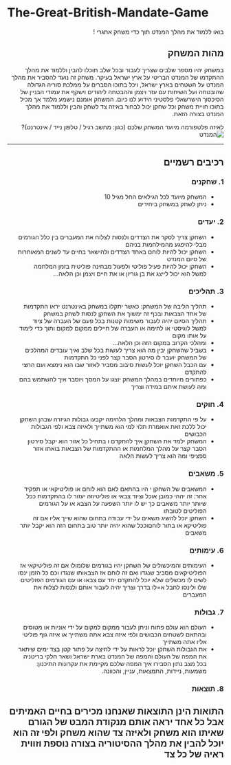 # The-Great-British-Mandate-Game

<div dir='rtl' lang='he'>

בואו ללמוד את מהלך המנדט תוך כדי משחק אתגרי !

## מהות המשחק
במשחק יהיו מספר שלבים שצריך לעבור ובכל שלב תוכלו להבין וללמוד את מהלך ההתקדמו של המנדט הבריטי על ארץ ישראל בעיקר.
משחק זה נועד להסביר את מהלך המנדט על השטחים בארץ ישראל, ויכל בתוכו הסברים על ממלכת סוריה הגדולה שהובטחה ועל השיחות 
עם עזר ויצמן וההבטחה ליהודים וישקף את עמודי הבניין של הסיכסוך הישרשאלי פלסטיני הידוע לנו כיום.
המשחק אומנם נישמע מלמד אך מכיל בתוכו חויית משחק וכל שחקן יכול לבחור באיזה צד לשחק והבין וללמוד את מהלך המנדט בצורה הזאת.

לאיזה פלטפורמה מיועד המשחק שלכם (כגון: מחשב רגיל / טלפון נייד / אינטרנט)?
![המנדט](https://user-images.githubusercontent.com/57287269/226827556-bf8ccdcd-0cf8-419f-a007-d340cbb7e053.png)

---


## רכיבים רשמיים

### 1. שחקנים
* המשחק מיועד לכל הגילאים החל מגיל 10
* ניתן לשחק במשחק ביחידים

### 2. יעדים

* השחקן צריך לסקר את הצדדים ולנסות לצלוח את המעברים בין כלל הגורמים מבלי להיפגע מהמילחמות בניהם
* השחקן יכול להיות לוחם באחד הצדדים ולהישאר בחיים עד לשנים המאוחרות של סיום המנדט
* השחקן יכול להיות פעיל פוליטי ולפעול מבחינה פוליטית בזמן המלחמה למשל הוא יכול לייצג את בן גוריון או את חיים ויצמן וכן הלאה...

### 3. תהליכים
* תהליך הליבה של המשחק: כאשר יתקלו במשחק באינטרנט יראו התקדמות של אחד הצבאות ובכף זה ימשוך את השחקן לנסות לשחק במשחק 
* תהליך הסיום יהיה לעבור משימות קטנות בכל פעם של העברה של ציוד למשל לוגיסטי או לחימה או העברה של חיילים ממקום למקום ותוך כדי לימוד על אותו מקום 
* ומהלכי הקרוב במקום הזה וכן הלאה...
* בשביל שהשחקן יבין מה הוא צריך לעשות בכל שלב ואיך עובדים המהלכים של המשחק יועבר לו סירטון הסבר קצר לפני כל התקדמות 
* עם הכבל השחקן יוכל לעשות סיבוב מסביר לאזור שבו הוא נימצא ועם החצי להתקדם
* כפתורים מיוחדים במהלך המשחק יוצגו על המסך ויוסבר איך להשתמש בהם ומה לעושת איתם במידה וצריך   
### 4. חוקים

* על פי התקדמות הצבאות ומהלך הלחימה יקבעו גבולות הגיזרה שבהן השחקן יכול ללכת זאת אואמרת תלוי למי הוא משתייך ולאיזה צבא ולפי הגבולות הכבושים 
* המשחק ילמד את השחקן איך להתקדם ו בתחיל כל אזור הוא יקבל סירטון הסבר קצר על מהלך המלחמות או ההתקדמות של הצבאות בואתו אזור ספציפי ומה הוא צריך לעשות הלאה

### 5. משאבים
* המשאבים של השחקן י היו בהתאם לאם הוא לוחם או פוליטיקאי או תפקיד אחר: זה יההי כמובן אוכל וציוד צבאי או פוליטיוזה יעזור לו בהתקדמות ככל שיותר יותר משאבים כך יש לו יותר השפעה על הצבא או על הגורמים הפוליטים לטובתו
* השחקן יוכל להשיג משאים על ידי עבודה בתחום שהוא שייך אליו אם זה פוליטיקא או בתור לוחםוככל שהוא יהיה יותר טוב בתחום הזה הוא יקבל יותר משאבים

### 6. עימותים
* העימותים והמיכשולים של השחקן יהיו בגורמים שלומולו אם זה פוליטיקאי אז הפוליטיקאים מסביב שנגדו ואם זה לוחם אז הצבאותו שנגדו וכם כל הזמן ינסו לשים לו מכשלים שלא יוכל להתקדם יחד עם צבאו או עם הגורמים הפוליטים שלו ולינסו לחבל א=לו בדרך וצריך יהיה לעבור אותם ולנסות לצלוח את המעברים

### 7. גבולות
* העולם הוא עולם פתוח וניתן לעבור ממקום למקום על ידי  אוניות או מטוסים ובהתאם לשטחים הכבושים ולפי איזה צבא אתה משתייך או איזה גוף פוליטי אליו אתה משתייך
* את הגבולות השחקן יוכל לראות על ידי לחיצה על פתור קטן בצד ימים שיתאר את המפה של העולם והמפה של המנדט בארת ישראל ושאר חלקי בריטניה בכל מצב נתון 
 הסבירו איך המפה שלכם מקיימת את עקרונות התיכנון: משמעות, ניידות, התמצאות, עניין, והכוונה.


### 8. תוצאות
התואות הינן התוצאות שאנחנו מכירים בחיים האמיתים אבל כל אחד יראה אותם מנקודת המבט של הגורם שאיתו הוא משחק ולאיזה צד שהוא משחק ולפי זה הוא יוכל להבין את מהלך ההסיטוריה בצורה נוספת וזווית ראיה של כל צד 
---
</div>
